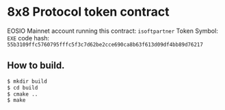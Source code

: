 # 8x8 Protocol token contract

EOSIO Mainnet account running this contract: `isoftpartner`
Token Symbol: `EXE`
code hash: `55b3109ffc5760795fffc5f3c7d62be2cce690ca8b63f613d09df4bb89d76217`

## How to build. 

```bash
$ mkdir build
$ cd build
$ cmake ..
$ make
```

